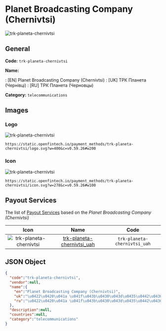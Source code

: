 
# Planet Broadcasting Company (Chernivtsi) 
![trk-planeta-chernivtsi](https://static.openfintech.io/payment_methods/trk-planeta-chernivtsi/logo.svg?w=400&c=v0.59.26#w200)  

## General 
**Code:** `trk-planeta-chernivtsi` 
 
**Name:** 
 
:	[EN] Planet Broadcasting Company (Chernivtsi) 
:	[UK] ТРК Планета (Чернівці) 
:	[RU] ТРК Планета (Черновцы) 
 
**Category:** `telecommunications` 
 

## Images 

### Logo 
![trk-planeta-chernivtsi](https://static.openfintech.io/payment_methods/trk-planeta-chernivtsi/logo.svg?w=400&c=v0.59.26#w200)  

```
https://static.openfintech.io/payment_methods/trk-planeta-chernivtsi/logo.svg?w=400&c=v0.59.26#w200
```  

### Icon 
![trk-planeta-chernivtsi](https://static.openfintech.io/payment_methods/trk-planeta-chernivtsi/icon.svg?w=278&c=v0.59.26#w100)  

```
https://static.openfintech.io/payment_methods/trk-planeta-chernivtsi/icon.svg?w=278&c=v0.59.26#w100
```  

## Payout Services 
 
The list of [Payout Services](/payout-services/) based on the _Planet Broadcasting Company (Chernivtsi)_ 

|Icon|Name|Code| 
|:---:|:---:|:---:| 
|![trk-planeta-chernivtsi](https://static.openfintech.io/payout_methods/trk-planeta-chernivtsi/icon.png?w=278&c=v0.59.26#w40) |[trk-planeta-chernivtsi_uah](/payout-services/trk-planeta-chernivtsi_uah/)|`trk-planeta-chernivtsi_uah`| 
 

## JSON Object 

```json
{
  "code":"trk-planeta-chernivtsi",
  "vendor":null,
  "name":{
    "en":"Planet Broadcasting Company (Chernivtsi)",
    "uk":"\u0422\u0420\u041a \u041f\u043b\u0430\u043d\u0435\u0442\u0430 (\u0427\u0435\u0440\u043d\u0456\u0432\u0446\u0456)",
    "ru":"\u0422\u0420\u041a \u041f\u043b\u0430\u043d\u0435\u0442\u0430 (\u0427\u0435\u0440\u043d\u043e\u0432\u0446\u044b)"
  },
  "description":null,
  "countries":null,
  "category":"telecommunications"
}
```  
